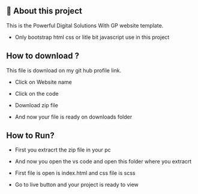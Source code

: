 ## 🚀 About this project
 This is the Powerful Digital Solutions With GP website template.

* Only bootstrap html  css or litle bit javascript use in this project


## How to download ?
This file is download on my git hub profile link.
* Click on Website name

* Click on the code 

* Download zip file

* And now your file is ready on downloads folder

## How to Run?
* First you extracrt the zip file in your pc

* And now you open the vs code and open this folder where you extracrt

* First file is open is index.html and css file is scss

* Go to live button and your project is  ready to view
